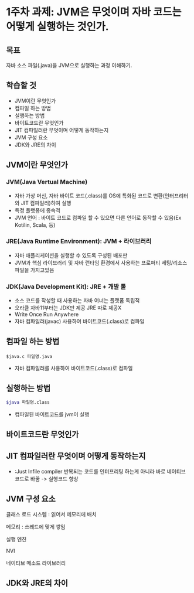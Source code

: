 # 1주차 과제: JVM은 무엇이며 자바 코드는 어떻게 실행하는 것인가. 

## 목표

자바 소스 파일(.java)을 JVM으로 실행하는 과정 이해하기.

## 학습할 것

- JVM이란 무엇인가
- 컴파일 하는 방법
- 실행하는 방법
- 바이트코드란 무엇인가
- JIT 컴파일러란 무엇이며 어떻게 동작하는지
- JVM 구성 요소
- JDK와 JRE의 차이



## JVM이란 무엇인가

### JVM(Java Vertual Machine)

* 자바 가상 머신, 자바 바이트 코드(.class)를 OS에 특화된 코드로 변환(인터프리터와 JIT 컴파일러)하여 실행
* 특정 플랫폼에 종속적
* JVM 언어 : 바이트 코드로 컴파일 할 수 있으면 다른 언어로 동작할 수 있음(Ex Kotilin, Scala, 등)



### JRE(Java Runtime Environment): JVM + 라이브러리

* 자바 애플리케이션을 실행할 수 있도록 구성된 배포판
* JVM과 핵심 라이브러리 및 자바 런타임 환경에서 사용하는 프로퍼티 세팅/리소스파일을 가지고있음



### JDK(Java Development Kit): JRE + 개발 툴

* 소스 코드를 작성할 때 사용하는 자바 어너는 플랫폼 독립적
* 오라클 자바11부터는 JDK만 제공 JRE 따로 제공X
* Write Once Run Anywhere
* 자바 컴파일러(javac) 사용하여 바이트코드(.class)로 컴파일



## 컴파일 하는 방법

```shell
$java.c 파일명.java
```

* 자바 컴파일러를 사용하여 바이트코드(.class)로 컴파일



## 실행하는 방법

```sh
$java 파일명.class
```

* 컴파일된 바이트코드를 jvm이 실행





## 바이트코드란 무엇인가



## JIT 컴파일러란 무엇이며 어떻게 동작하는지

-  :Just Infile compiler 반복되는 코드를 인터프리팅 하는게 아니라 바로 네이티브 코드로 바꿈 -> 실행코드 향상

## JVM 구성 요소

클래스 로드 시스템 : 읽어서 메모리에 배치

메모리  : 쓰레드에 맞게 쌓임

실행 엔진

NVI

네이티브 메소드 라이브러리



## JDK와 JRE의 차이